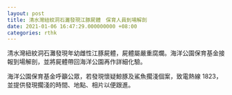 ```yaml
---
layout: post
title: 清水灣紐紋洞石灘發現江豚屍體　保育人員到場解剖
date: 2021-01-06 16:47:29.000000000 +08:00
categories: rthk
---
```


清水灣紐紋洞石灘發現年幼雌性江豚屍體，屍體屬嚴重腐爛。海洋公園保育基金接報到場解剖，並將屍體帶回海洋公園再作詳細化驗。

海洋公園保育基金呼籲公眾，若發現懷疑鯨豚及鯊魚擱淺個案，致電熱線 1823，並提供發現擱淺的時間、地點、相片以便跟進。
